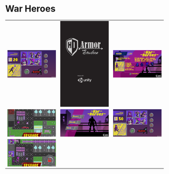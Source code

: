 # War Heroes


<table>
  <tbody>
    <tr>
      <!-- Video 1 -->
      <td align="center">
          <img width="290" alt="Simply Notify" src="/screenshots/unnameda1.png">
          <br>
      </td>
      <!-- Video 2 -->
      <td align="center">
          <img width="290" alt="Simply Notify" src="/screenshots/unnameda2.png">
          <br>
      </td>
      <!-- Video 3 -->
      <td align="center">
          <img width="290" alt="Simply Notify" src="/screenshots/unnameda3.png">
          <br>
      </td>
    </tr>
    <tr>
      <!-- Video 4 -->
      <td align="center">
          <img width="290" alt="Simply Notify" src="/screenshots/unnameda4.png">
          <br>
      </td>
      <!-- Video 5 -->
      <td align="center">
          <img width="290" alt="Simply Notify" src="/screenshots/unnameda5.png">
          <br>
      </td>
      <td align="center">
          <img width="290" alt="Simply Notify" src="/screenshots/unnameda6.png">
          <br>
      </td>
      <!-- Video 6 -->
      <tr>
      <td align="center">
          <img width="290" alt="Simply Notify" src="/screenshots/unnameda7.png">
          <br>
      </td>
    </tr>
  </tbody>
</table>
